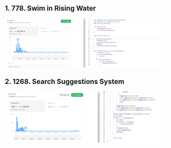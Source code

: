 ## 1. 778. Swim in Rising Water

![](images/README_2024-08-13_23-06-07.png)

## 2. 1268. Search Suggestions System

![](images/README_2024-08-13_23-43-09.png)